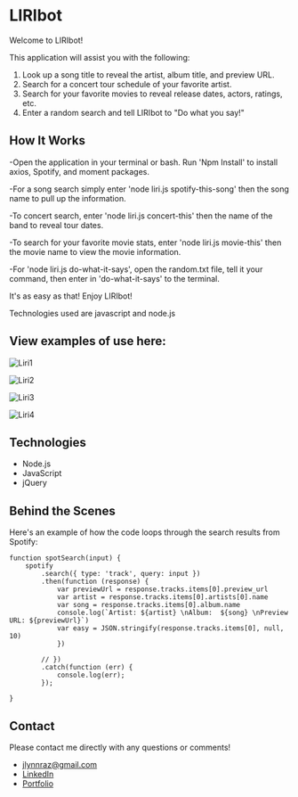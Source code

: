 # LIRIbot

Welcome to LIRIbot!

This application will assist you with the following:

1. Look up a song title to reveal the artist, album title, and preview URL.
2. Search for a concert tour schedule of your favorite artist.
3. Search for your favorite movies to reveal release dates, actors, ratings, etc.
4. Enter a random search and tell LIRIbot to "Do what you say!"

## How It Works

-Open the application in your terminal or bash. Run 'Npm Install' to install axios, Spotify, and moment packages.

-For a song search simply enter 'node liri.js spotify-this-song' then the song name to pull up the information.

-To concert search, enter 'node liri.js concert-this' then the name of the band to reveal tour dates.

-To search for your favorite movie stats, enter 'node liri.js movie-this' then the movie name to view the movie information.

-For 'node liri.js do-what-it-says', open the random.txt file, tell it your command, then enter in 'do-what-it-says' to the terminal.

It's as easy as that! Enjoy LIRIbot!

Technologies used are javascript and node.js

## View examples of use here:

![Liri1](https://user-images.githubusercontent.com/53287044/74381464-bd0fdf80-4da8-11ea-8d38-85755a53f5cf.jpg)

![Liri2](https://user-images.githubusercontent.com/53287044/74381475-c00ad000-4da8-11ea-93dc-0fb25c394a07.jpg)

![Liri3](https://user-images.githubusercontent.com/53287044/74381479-c26d2a00-4da8-11ea-9aeb-6875c3e02f91.jpg)

![Liri4](https://user-images.githubusercontent.com/53287044/74381485-c5681a80-4da8-11ea-946f-b1beb8d7ac6b.jpg)

## Technologies

* Node.js
* JavaScript
* jQuery

## Behind the Scenes

Here's an example of how the code loops through the search results from Spotify:
~~~
function spotSearch(input) {
    spotify
        .search({ type: 'track', query: input })
        .then(function (response) {
            var previewUrl = response.tracks.items[0].preview_url
            var artist = response.tracks.items[0].artists[0].name
            var song = response.tracks.items[0].album.name
            console.log(`Artist: ${artist} \nAlbum:  ${song} \nPreview URL: ${previewUrl}`)
            var easy = JSON.stringify(response.tracks.items[0], null, 10)
            })
            
        // })
        .catch(function (err) {
            console.log(err);
        });

}
~~~

## Contact
Please contact me directly with any questions or comments!
* jlynnraz@gmail.com
* [LinkedIn](https://www.linkedin.com/in/jaimee-razee/)
* [Portfolio](https://jlynnraz.github.io/Portfolio2/)

